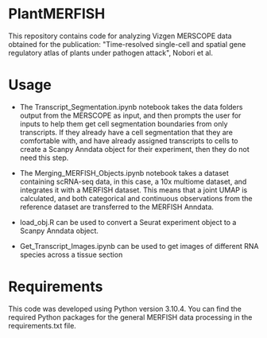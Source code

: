 # PlantMERFISH

This repository contains code for analyzing Vizgen MERSCOPE data obtained for the publication:
"Time-resolved single-cell and spatial gene regulatory atlas of plants under pathogen attack", Nobori et al.

# Usage
- The Transcript_Segmentation.ipynb notebook takes the data folders output from the MERSCOPE as input, and then prompts the user for inputs to help them get cell segmentation boundaries from only transcripts. If they already have a cell segmentation that they are comfortable with, and have already assigned transcripts to cells to create a Scanpy Anndata object for their experiment, then they do not need this step.

- The Merging_MERFISH_Objects.ipynb notebook takes a dataset containing scRNA-seq data, in this case, a 10x multiome dataset, and integrates it with a MERFISH dataset. This means that a joint UMAP is calculated, and both categorical and continuous observations from the reference dataset are transferred to the MERFISH Anndata.

- load_obj.R can be used to convert a Seurat experiment object to a Scanpy Anndata object.

- Get_Transcript_Images.ipynb can be used to get images of different RNA species across a tissue section

# Requirements
This code was developed using Python version 3.10.4. You can find the required Python packages for the general MERFISH data processing in the requirements.txt file.
